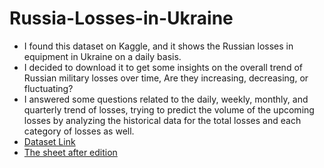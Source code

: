 # Russia-Losses-in-Ukraine

- I found this dataset on Kaggle, and it shows the Russian losses in equipment in Ukraine on a daily basis.
- I decided to download it to get some insights on the overall trend of Russian military losses over time, Are they increasing, decreasing, or fluctuating?
- I answered some questions related to the daily, weekly, monthly, and quarterly trend of losses, trying to predict the volume of the upcoming losses by analyzing the historical data for the total losses and each category of losses as well.
- [Dataset Link](https://www.kaggle.com/datasets/piterfm/2022-ukraine-russian-war/data)
- [The sheet after edition]([russia_losses_equipment.xlsx](https://github.com/user-attachments/files/18741233/russia_losses_equipment.xlsx))
